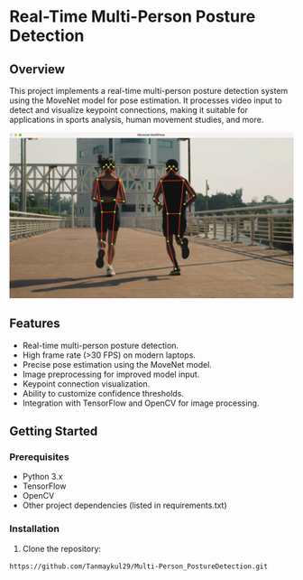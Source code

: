 # Real-Time Multi-Person Posture Detection

## Overview

This project implements a real-time multi-person posture detection system using the MoveNet model for pose estimation. It processes video input to detect and visualize keypoint connections, making it suitable for applications in sports analysis, human movement studies, and more.

![Demo](img.png)

## Features

- Real-time multi-person posture detection.
- High frame rate (>30 FPS) on modern laptops.
- Precise pose estimation using the MoveNet model.
- Image preprocessing for improved model input.
- Keypoint connection visualization.
- Ability to customize confidence thresholds.
- Integration with TensorFlow and OpenCV for image processing.

## Getting Started

### Prerequisites

- Python 3.x
- TensorFlow
- OpenCV
- Other project dependencies (listed in requirements.txt)

### Installation

1. Clone the repository:

```shell
https://github.com/Tanmaykul29/Multi-Person_PostureDetection.git
